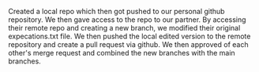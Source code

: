 Created a local repo which then got pushed to our personal github repository.
We then gave access to the repo to our partner.
By accessing their remote repo and creating a new branch, we modified their original expecations.txt file.
We then pushed the local edited version to the remote repository and create a pull request via github.
We then approved of each other's merge request and combined the new branches with the main branches.
